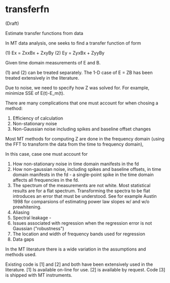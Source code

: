 # transferfn

(Draft)

Estimate transfer functions from data

In MT data analysis, one seeks to find a transfer function of form

(1) Ex = ZxxBx + ZxyBy
(2) Ey = ZyxBx + ZyyBy

Given time domain measurements of E and B.

(1) and (2) can be treated separately. The 1-D case of E = ZB has been treated extensively in the literature.

Due to noise, we need to specify how Z was solved for. For example, minimize SSE of E(t)-E_m(t).

There are many complications that one must account for when chosing a method:

1. Efficiency of calculation
2. Non-stationary noise
3. Non-Gaussian noise including spikes and baseline offset changes

Most MT methods for computing Z are done in the frequency domain (using the FFT to transform the data from the time to frequency domain),

In this case, case one must account for
1. How non-stationary noise in time domain manifests in the fd
2. How non-gaussian noise, including spikes and baseline offsets, in time domain manifests in the fd - a single-point spike in the time domain affects all frequencies in the fd.
3. The spectrum of the measurements are not white. Most statistical results are for a flat spectrum. Transforming the spectra to be flat introduces an error that must be understood. See for example Austin 1998 for comparsions of estimating power law slopes w/ and w/o prewhitening.
4. Aliasing
5. Spectral leakage - 
6. Issues associated with regression when the regression error is not Gaussian ("robustness")
7. The location and width of frequency bands used for regression
8. Data gaps

In the MT literature there is a wide variation in the assumptions and methods used.

Existing code is [1] and [2] and both have been extensively used in the literature. [1] Is available on-line for use. [2] is available by request. Code [3] is shipped with MT instruments.